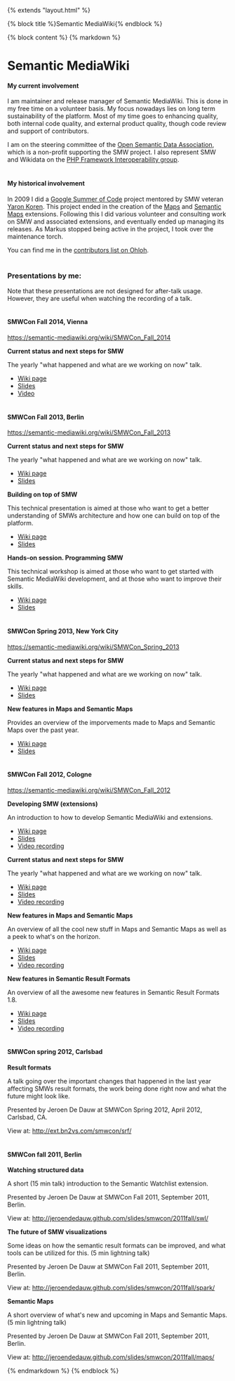 {% extends "layout.html" %}

{% block title %}Semantic MediaWiki{% endblock %}

{% block content %}
{% markdown %}

# Semantic MediaWiki

#### My current involvement

I am maintainer and release manager of Semantic MediaWiki. This is done in my free time on a
volunteer basis. My focus nowadays lies on long term sustainability of the platform. Most of my
time goes to enhancing quality, both internal code quality, and external product quality, though
code review and support of contributors.

I am on the steering committee of the [Open Semantic Data Association](http://opensemanticdata.org/),
which is a non-profit supporting the SMW project. I also represent SMW and Wikidata on the
[PHP Framework Interoperability group](http://www.php-fig.org/).
<br /><br />

#### My historical involvement

In 2009 I did a [Google Summer of Code](https://en.wikipedia.org/wiki/Google_Summer_of_Code)
project mentored by SMW veteran [Yaron Koren](http://yaronkoren.com/). This project
ended in the creation of the [Maps](https://github.com/JeroenDeDauw/Maps/blob/master/README.md)
and [Semantic Maps](https://github.com/SemanticMediaWiki/SemanticMaps/blob/master/README.md)
extensions. Following this I did various volunteer and consulting work on SMW and associated
extensions, and eventually ended up managing its releases. As Markus stopped being active in
the project, I took over the maintenance torch.

You can find me in the [contributors list on Ohloh](https://www.ohloh.net/p/smw/contributors).
<br /><br />

### Presentations by me:

Note that these presentations are not designed for after-talk usage.
However, they are useful when watching the recording of a talk.
<br /><br />

#### SMWCon Fall 2014, Vienna

https://semantic-mediawiki.org/wiki/SMWCon_Fall_2014

**Current status and next steps for SMW**

The yearly "what happened and what are we working on now" talk.

* [Wiki page](https://semantic-mediawiki.org/wiki/SMWCon_Fall_2014/Current_Status_and_Next_Steps_for_SMW)
* [Slides](http://jeroendedauw.github.io/slides/smwcon/2014fall/yearly/)
* [Video](https://www.youtube.com/watch?v=a4WIPHeqCvU&list=PLv4ZNIEr6SqWjHJvegO9uLze1d7yy0jpk&index=10)
<br /><br />

#### SMWCon Fall 2013, Berlin

https://semantic-mediawiki.org/wiki/SMWCon_Fall_2013

**Current status and next steps for SMW**

The yearly "what happened and what are we working on now" talk.

* [Wiki page](https://semantic-mediawiki.org/wiki/SMWCon_Fall_2013/Current_status_and_next_steps_for_SMW)
* [Slides](http://jeroendedauw.github.io/slides/smwcon/2013fall/yearly/)

**Building on top of SMW**

This technical presentation is aimed at those who want to get a better understanding of
SMWs architecture and how one can build on top of the platform.

* [Wiki page](https://semantic-mediawiki.org/wiki/SMWCon_Fall_2013/Building_on_top_of_SMW)
* [Slides](http://jeroendedauw.github.io/slides/smwcon/2013fall/arch/)

**Hands-on session. Programming SMW**

This technical workshop is aimed at those who want to get started with Semantic MediaWiki
development, and at those who want to improve their skills.

* [Wiki page](https://semantic-mediawiki.org/wiki/SMWCon_Fall_2013/Hands-on_session._Programming_SMW)
* [Slides](http://jeroendedauw.github.io/slides/smwcon/2013fall/dev/)
<br /><br />

#### SMWCon Spring 2013, New York City

https://semantic-mediawiki.org/wiki/SMWCon_Spring_2013

**Current status and next steps for SMW**

The yearly "what happened and what are we working on now" talk.

* [Wiki page](https://semantic-mediawiki.org/wiki/SMWCon_Spring_2013/Current_status_and_next_steps_for_SMW)
* [Slides](http://jeroendedauw.github.io/slides/smwcon/2013spring/yearly/)

**New features in Maps and Semantic Maps**

Provides an overview of the imporvements made to Maps and Semantic Maps over the past year.

* [Wiki page](https://semantic-mediawiki.org/wiki/SMWCon_Spring_2013/New_features_in_Maps_and_Semantic_Maps)
* [Slides](http://jeroendedauw.github.io/slides/smwcon/2013spring/maps/#maps-is-awesome.html)
<br /><br />

#### SMWCon Fall 2012, Cologne

https://semantic-mediawiki.org/wiki/SMWCon_Fall_2012

**Developing SMW (extensions)**

An introduction to how to develop Semantic MediaWiki and extensions.

* [Wiki page](http://bit.ly/19IhSE8)
* [Slides](http://bit.ly/smw-dev)
* [Video recording](http://www.youtube.com/watch?v=EL1sPGAoN58)

**Current status and next steps for SMW**

The yearly "what happened and what are we working on now" talk.

* [Wiki page](https://semantic-mediawiki.org/wiki/SMWCon_Fall_2012/Current_status_and_next_steps_for_SMW)
* [Slides](http://jeroendedauw.github.io/slides/smwcon/2012fall/)
* [Video recording](http://www.youtube.com/watch?v=Fy0Ofz9VwTk)

**New features in Maps and Semantic Maps**

An overview of all the cool new stuff in Maps and Semantic Maps as well as a peek to what's on the horizon.

* [Wiki page](https://semantic-mediawiki.org/wiki/SMWCon_Fall_2012/New_features_in_Maps_and_Semantic_Maps)
* [Slides](http://jeroendedauw.github.com/slides/smwcon/2012fall/maps/#maps-is-awesome.html)
* [Video recording](http://www.youtube.com/watch?v=IF0_q8fisnY)

**New features in Semantic Result Formats**

An overview of all the awesome new features in Semantic Result Formats 1.8.

* [Wiki page](https://semantic-mediawiki.org/wiki/SMWCon_Fall_2012/New_features_in_Semantic_Result_Formats)
* [Slides](https://semantic-mediawiki.org/wiki/SMWCon_Fall_2012/New_features_in_Semantic_Result_Formats/Presentation)
* [Video recording](http://www.youtube.com/watch?v=iCo6up6Kftc)
<br /><br />

#### SMWCon spring 2012, Carlsbad

**Result formats**

A talk going over the important changes that happened in the last year affecting
SMWs result formats, the work being done right now and what the future might look like. 

Presented by Jeroen De Dauw at SMWCon Spring 2012, April 2012, Carlsbad, CA.

View at: http://ext.bn2vs.com/smwcon/srf/
<br /><br />

#### SMWCon fall 2011, Berlin

**Watching structured data**

A short (15 min talk) introduction to the Semantic Watchlist extension.

Presented by Jeroen De Dauw at SMWCon Fall 2011, September 2011, Berlin.

View at: http://jeroendedauw.github.com/slides/smwcon/2011fall/swl/

**The future of SMW visualizations**

Some ideas on how the semantic result formats can be improved,
and what tools can be utilized for this. (5 min lightning talk)  

Presented by Jeroen De Dauw at SMWCon Fall 2011, September 2011, Berlin.

View at: http://jeroendedauw.github.com/slides/smwcon/2011fall/spark/

**Semantic Maps**

A short overview of what's new and upcoming in Maps and Semantic Maps.
(5 min lightning talk)

Presented by Jeroen De Dauw at SMWCon Fall 2011, September 2011, Berlin.

View at: http://jeroendedauw.github.com/slides/smwcon/2011fall/maps/

{% endmarkdown %}
{% endblock %}